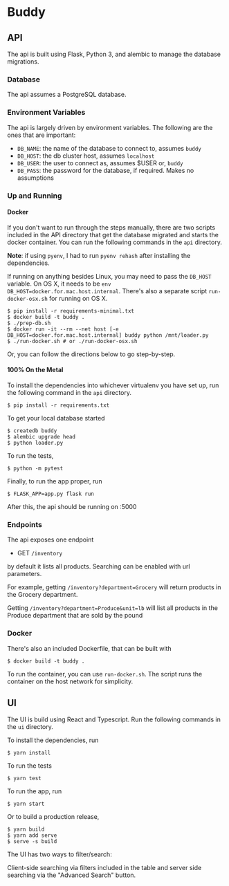 # Buddy

## API
The api is built using Flask, Python 3, and alembic to manage the database
migrations.

### Database
The api assumes a PostgreSQL database.

### Environment Variables
The api is largely driven by environment variables. The following are the ones
that are important:

* `DB_NAME`: the name of the database to connect to, assumes `buddy`
* `DB_HOST`: the db cluster host, assumes `localhost`
* `DB_USER`: the user to connect as, assumes $USER or, `buddy`
* `DB_PASS`: the password for the database, if required. Makes no assumptions

### Up and Running

#### Docker
If you don't want to run through the steps manually, there are two scripts
included in the API directory that get the database migrated and starts the
docker container. You can run the following commands in the `api` directory.

**Note**: if using `pyenv`, I had to run `pyenv rehash` after installing the
dependencies.

If running on anything besides Linux, you may need to pass the `DB_HOST`
variable.  On OS X, it needs to be `env DB_HOST=docker.for.mac.host.internal`.
There's also a separate script `run-docker-osx.sh` for running on OS X.

```
$ pip install -r requirements-minimal.txt
$ docker build -t buddy .
$ ./prep-db.sh
$ docker run -it --rm --net host [-e DB_HOST=docker.for.mac.host.internal] buddy python /mnt/loader.py
$ ./run-docker.sh # or ./run-docker-osx.sh
```

Or, you can follow the directions below to go step-by-step.

#### 100% On the Metal

To install the dependencies into whichever virtualenv you have set up, run the
following command in the `api` directory. 

```
$ pip install -r requirements.txt
```

To get your local database started

```
$ createdb buddy
$ alembic upgrade head
$ python loader.py
```

To run the tests,

```
$ python -m pytest
```

Finally, to run the app proper, run

```
$ FLASK_APP=app.py flask run
```

After this, the api should be running on :5000

### Endpoints
The api exposes one endpoint

* GET `/inventory`

by default it lists all products.  Searching can be enabled with url parameters.

For example, getting `/inventory?department=Grocery` will return products in the
Grocery department.

Getting `/inventory?department=Produce&unit=lb` will list all products in the
Produce department that are sold by the pound

### Docker
There's also an included Dockerfile, that can be built with

```
$ docker build -t buddy .
```

To run the container, you can use `run-docker.sh`. The script runs the
container on the host network for simplicity.

## UI
The UI is build using React and Typescript. Run the following commands in the
`ui` directory.

To install the dependencies, run

```
$ yarn install
```

To run the tests

```
$ yarn test
````

To run the app, run

```
$ yarn start
```

Or to build a production release,

```
$ yarn build
$ yarn add serve
$ serve -s build
```

The UI has two ways to filter/search:

Client-side searching via filters included in the table and server side
searching via the "Advanced Search" button.
